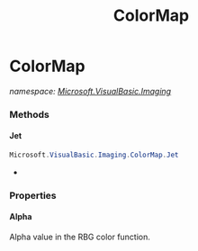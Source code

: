 ﻿---
title: ColorMap
---

# ColorMap
_namespace: [Microsoft.VisualBasic.Imaging](N-Microsoft.VisualBasic.Imaging.html)_



### Methods

#### Jet
```csharp
Microsoft.VisualBasic.Imaging.ColorMap.Jet
```
*



### Properties

#### Alpha
Alpha value in the RBG color function.

